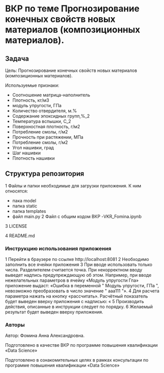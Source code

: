# ВКР по теме Прогнозирование конечных свойств новых материалов (композиционных материалов).

## Задача
Цель: Прогнозирование конечных свойств новых материалов (композиционных материалов). 

Используемые признаки:

- Соотношение матрица-наполнитель
- Плотность, кг/м3
- модуль упругости, ГПа
- Количество отвердителя, м.%
- Содержание эпоксидных групп,%_2
- Температура вспышки, С_2
- Поверхностная плотность, г/м2
- Потребление смолы, г/м2
- Прочность при растяжении, МПа
- Потребление смолы, г/м2
- Угол нашивки, град
- Шаг нашивки
- Плотность нашивки

## Структура репозитория
1 Файлы и папки необходимые для загрузки приложения. К ним относятся: 
- пака model
- папка static
- папка templates
- файл main.py
2 Файл с общим кодом ВКР
-VKR_Fomina.ipynb

3 LICENSE

4 README.md


###  Инструкцию использования приложения
1 Перейти в браузере по ссылке http://localhost:8081 
2	Необходимо заполнить все ячейки приложения
3	При вводе использовать только числа. Разделителем считается точка. При некорректном вводу выведет надпись предупреждающую об этом. Например, при вводе нежелательных параметров в ячейку «Модуль упругости Гпа» приложение выдаст: «Ошибка в переменной " Модуль упругости, ГПа ", невозможно преобразовать в число значение " ааа111 "». 
4	Для расчета параметра нажать на кнопку «рассчитать». Расчётный показатель будет выведен вверху приложения с надписью: «
5	Производить действия, описанные в инструкции следует по порядку.
6	Желаемый результат будет выведен вверху приложения.


### Авторы
Автор: Фомина Анна Александровна.  

Подготовлено в качестве ВКР по программе повышения квалификации «Data Science»







Подготовлено в ознакомительных целях в рамках консультации по программе повышения квалификации «Data Science»
